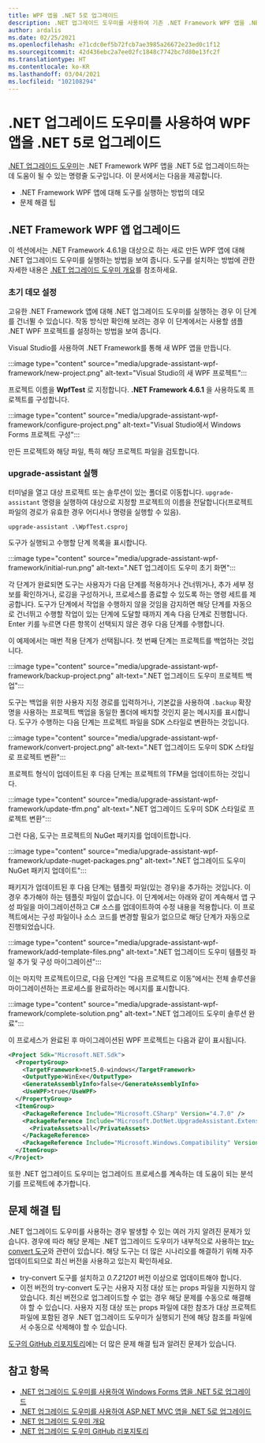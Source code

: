 ```yaml
---
title: WPF 앱을 .NET 5로 업그레이드
description: .NET 업그레이드 도우미를 사용하여 기존 .NET Framework WPF 앱을 .NET 5로 업그레이드합니다. .NET 업그레이드 도우미는 .NET Framework에서 .NET 5로 앱을 마이그레이션하는 데 도움이 되는 CLI 도구입니다.
author: ardalis
ms.date: 02/25/2021
ms.openlocfilehash: e71cdc0ef5b72fcb7ae3985a26672e23ed0c1f12
ms.sourcegitcommit: 42d436ebc2a7ee02fc1848c7742bc7d80e13fc2f
ms.translationtype: HT
ms.contentlocale: ko-KR
ms.lasthandoff: 03/04/2021
ms.locfileid: "102108294"
---
```

# <a name="upgrade-a-wpf-app-to-net-5-with-the-net-upgrade-assistant"></a>.NET 업그레이드 도우미를 사용하여 WPF 앱을 .NET 5로 업그레이드

[.NET 업그레이드 도우미](upgrade-assistant-overview.md)는 .NET Framework WPF 앱을 .NET 5로 업그레이드하는 데 도움이 될 수 있는 명령줄 도구입니다. 이 문서에서는 다음을 제공합니다.

* .NET Framework WPF 앱에 대해 도구를 실행하는 방법의 데모
* 문제 해결 팁

## <a name="upgrade-net-framework-wpf-apps"></a>.NET Framework WPF 앱 업그레이드

이 섹션에서는 .NET Framework 4.6.1을 대상으로 하는 새로 만든 WPF 앱에 대해 .NET 업그레이드 도우미를 실행하는 방법을 보여 줍니다. 도구를 설치하는 방법에 관한 자세한 내용은 [.NET 업그레이드 도우미 개요](upgrade-assistant-overview.md)를 참조하세요.

### <a name="initial-demo-setup"></a>초기 데모 설정

고유한 .NET Framework 앱에 대해 .NET 업그레이드 도우미를 실행하는 경우 이 단계를 건너뛸 수 있습니다. 작동 방식만 확인해 보려는 경우 이 단계에서는 사용할 샘플 .NET WPF 프로젝트를 설정하는 방법을 보여 줍니다.

Visual Studio를 사용하여 .NET Framework를 통해 새 WPF 앱을 만듭니다.

:::image type="content" source="media/upgrade-assistant-wpf-framework/new-project.png" alt-text="Visual Studio의 새 WPF 프로젝트":::

프로젝트 이름을 **WpfTest** 로 지정합니다. **.NET Framework 4.6.1** 을 사용하도록 프로젝트를 구성합니다.

:::image type="content" source="media/upgrade-assistant-wpf-framework/configure-project.png" alt-text="Visual Studio에서 Windows Forms 프로젝트 구성":::

만든 프로젝트와 해당 파일, 특히 해당 프로젝트 파일을 검토합니다.

### <a name="run-upgrade-assistant"></a>upgrade-assistant 실행

터미널을 열고 대상 프로젝트 또는 솔루션이 있는 폴더로 이동합니다. `upgrade-assistant` 명령을 실행하여 대상으로 지정할 프로젝트의 이름을 전달합니다(프로젝트 파일의 경로가 유효한 경우 어디서나 명령을 실행할 수 있음).

```console
upgrade-assistant .\WpfTest.csproj
```

도구가 실행되고 수행할 단계 목록을 표시합니다.

:::image type="content" source="media/upgrade-assistant-wpf-framework/initial-run.png" alt-text=".NET 업그레이드 도우미 초기 화면":::

각 단계가 완료되면 도구는 사용자가 다음 단계를 적용하거나 건너뛰거나, 추가 세부 정보를 확인하거나, 로깅을 구성하거나, 프로세스를 종료할 수 있도록 하는 명령 세트를 제공합니다. 도구가 단계에서 작업을 수행하지 않을 것임을 감지하면 해당 단계를 자동으로 건너뛰고 수행할 작업이 있는 단계에 도달할 때까지 계속 다음 단계로 진행합니다. Enter 키를 누르면 다른 항목이 선택되지 않은 경우 다음 단계를 수행합니다.

이 예제에서는 매번 적용 단계가 선택됩니다. 첫 번째 단계는 프로젝트를 백업하는 것입니다.

:::image type="content" source="media/upgrade-assistant-wpf-framework/backup-project.png" alt-text=".NET 업그레이드 도우미 프로젝트 백업":::

도구는 백업을 위한 사용자 지정 경로를 입력하거나, 기본값을 사용하여 `.backup` 확장명을 사용하는 프로젝트 백업을 동일한 폴더에 배치할 것인지 묻는 메시지를 표시합니다. 도구가 수행하는 다음 단계는 프로젝트 파일을 SDK 스타일로 변환하는 것입니다.

:::image type="content" source="media/upgrade-assistant-wpf-framework/convert-project.png" alt-text=".NET 업그레이드 도우미 SDK 스타일로 프로젝트 변환":::

프로젝트 형식이 업데이트된 후 다음 단계는 프로젝트의 TFM을 업데이트하는 것입니다.

:::image type="content" source="media/upgrade-assistant-wpf-framework/update-tfm.png" alt-text=".NET 업그레이드 도우미 SDK 스타일로 프로젝트 변환":::

그런 다음, 도구는 프로젝트의 NuGet 패키지를 업데이트합니다.

:::image type="content" source="media/upgrade-assistant-wpf-framework/update-nuget-packages.png" alt-text=".NET 업그레이드 도우미 NuGet 패키지 업데이트":::

패키지가 업데이트된 후 다음 단계는 템플릿 파일(있는 경우)을 추가하는 것입니다. 이 경우 추가해야 하는 템플릿 파일이 없습니다. 이 단계에서는 아래와 같이 계속해서 앱 구성 파일을 마이그레이션하고 C# 소스를 업데이트하여 수정 내용을 적용합니다. 이 프로젝트에서는 구성 파일이나 소스 코드를 변경할 필요가 없으므로 해당 단계가 자동으로 진행되었습니다.

:::image type="content" source="media/upgrade-assistant-wpf-framework/add-template-files.png" alt-text=".NET 업그레이드 도우미 템플릿 파일 추가 및 구성 마이그레이션":::

이는 마지막 프로젝트이므로, 다음 단계인 “다음 프로젝트로 이동”에서는 전체 솔루션을 마이그레이션하는 프로세스를 완료하라는 메시지를 표시합니다.

:::image type="content" source="media/upgrade-assistant-wpf-framework/complete-solution.png" alt-text=".NET 업그레이드 도우미 솔루션 완료":::

이 프로세스가 완료된 후 마이그레이션된 WPF 프로젝트는 다음과 같이 표시됩니다.

```xml
<Project Sdk="Microsoft.NET.Sdk">
  <PropertyGroup>
    <TargetFramework>net5.0-windows</TargetFramework>
    <OutputType>WinExe</OutputType>
    <GenerateAssemblyInfo>false</GenerateAssemblyInfo>
    <UseWPF>true</UseWPF>
  </PropertyGroup>
  <ItemGroup>
    <PackageReference Include="Microsoft.CSharp" Version="4.7.0" />
    <PackageReference Include="Microsoft.DotNet.UpgradeAssistant.Extensions.Default.Analyzers" Version="0.2.211942">
      <PrivateAssets>all</PrivateAssets>
    </PackageReference>
    <PackageReference Include="Microsoft.Windows.Compatibility" Version="5.0.2" />
  </ItemGroup>
</Project>
```

또한 .NET 업그레이드 도우미는 업그레이드 프로세스를 계속하는 데 도움이 되는 분석기를 프로젝트에 추가합니다.

## <a name="troubleshooting-tips"></a>문제 해결 팁

.NET 업그레이드 도우미를 사용하는 경우 발생할 수 있는 여러 가지 알려진 문제가 있습니다. 경우에 따라 해당 문제는 .NET 업그레이드 도우미가 내부적으로 사용하는 [try-convert 도구](https://github.com/dotnet/try-convert)와 관련이 있습니다. 해당 도구는 더 많은 시나리오를 해결하기 위해 자주 업데이트되므로 최신 버전을 사용하고 있는지 확인하세요.

- try-convert 도구를 설치하고 _0.7.21201_ 버전 이상으로 업데이트해야 합니다.
- 이전 버전의 try-convert 도구는 사용자 지정 대상 또는 props 파일을 지원하지 않았습니다. 최신 버전으로 업그레이드할 수 없는 경우 해당 문제를 수동으로 해결해야 할 수 있습니다. 사용자 지정 대상 또는 props 파일에 대한 참조가 대상 프로젝트 파일에 포함된 경우 .NET 업그레이드 도우미가 실행되기 전에 해당 참조를 파일에서 수동으로 삭제해야 할 수 있습니다.

[도구의 GitHub 리포지토리](https://github.com/dotnet/upgrade-assistant#troubleshooting-common-issues)에는 더 많은 문제 해결 팁과 알려진 문제가 있습니다.

## <a name="see-also"></a>참고 항목

- [.NET 업그레이드 도우미를 사용하여 Windows Forms 앱을 .NET 5로 업그레이드](upgrade-assistant-winforms-framework.md)
- [.NET 업그레이드 도우미를 사용하여 ASP.NET MVC 앱을 .NET 5로 업그레이드](upgrade-assistant-aspnetmvc.md)
- [.NET 업그레이드 도우미 개요](upgrade-assistant-overview.md)
- [.NET 업그레이드 도우미 GitHub 리포지토리](https://github.com/dotnet/upgrade-assistant)
